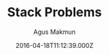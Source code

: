 ---
title: Stack Problems
github: https://github.com/agusmakmun/agusmakmun.github.io
demo: https://agusmakmun.github.io/
author: Agus Makmun
ssg:
  - Jekyll
cms:
  - Markdown
date: 2016-04-18T11:12:39.000Z
description: ':raised_hands: Free and open-source Jekyll theme'
draft: false
publish_date: '2016-04-18T11:12:39Z'
update_date: '2022-03-02T14:29:23Z'
github_star: 440
github_fork: 617
---